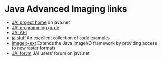 # Java Advanced Imaging links #

  * [JAI project home](https://jai.dev.java.net/) on java.net
  * [JAI programming guide](http://java.sun.com/products/java-media/jai/forDevelopers/jai1_0_1guide-unc/JAITOC.fm.html)
  * [JAI API](http://java.sun.com/products/java-media/jai/forDevelopers/jai-apidocs/index.html)
  * [jaistuff](https://jaistuff.dev.java.net/) An excellent collection of code examples
  * [imageio-ext](https://imageio-ext.dev.java.net/) Extends the Java ImageI/O framework by providing access to new raster formats
  * [JAI forum](http://forums.java.net/jive/forum.jspa?forumID=75&start=0) JAI users' forum on java.net